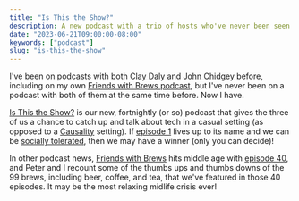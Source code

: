 ```yaml
---
title: "Is This the Show?"
description: A new podcast with a trio of hosts who've never been seen in the same room together before.
date: "2023-06-21T09:00:00-08:00"
keywords: ["podcast"]
slug: "is-this-the-show"
---
```


I've been on podcasts with both [Clay Daly](https://mastodon.art/@cwdaly) and [John Chidgey](https://engineered.space/users/chidgey) before, including on my own [Friends with Brews podcast](https://friendswithbrews.com), but I've never been on a podcast with both of them at the same time before. Now I have.

[Is This the Show?](https://isthistheshow.cyou) is our new, fortnightly (or so) podcast that gives the three of us a chance to catch up and talk about tech in a casual setting (as opposed to a [Causality](https://engineered.network/causality/) setting). If [episode 1](https://isthistheshow.cyou/2023/05/01/1/) lives up to its name and we can be [socially tolerated](https://isthistheshow.cyou/2023/05/01/1/), then we may have a winner (only you can decide)!

In other podcast news, [Friends with Brews](https://friendswithbrews.com) hits middle age with [episode 40](https://friendswithbrews.com/40/), and Peter and I recount some of the thumbs ups and thumbs downs of the 99 brews, including beer, coffee, and tea, that we've featured in those 40 episodes. It may be the most relaxing midlife crisis ever!
